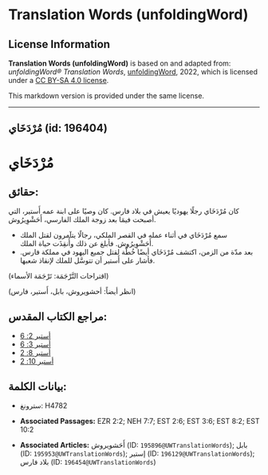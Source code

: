 # Translation Words (unfoldingWord)

## License Information

**Translation Words (unfoldingWord)** is based on and adapted from: _unfoldingWord® Translation Words_, [unfoldingWord](https://unfoldingword.org/utw), 2022, which is licensed under a [CC BY-SA 4.0 license](https://creativecommons.org/licenses/by-sa/4.0/legalcode.en).

This markdown version is provided under the same license.



--------------------------------

## مُرْدَخَاي (id: 196404)

مُرْدَخَاي
==========

حقائق:
------

كان مُرْدَخَاي رجلًا يهوديًا يعيش في بلاد فارس. كان وصيًا على ابنة عمه أَستير، التي أصبحت فيمَا بعد زوجة الملك الفارسي، أَحَشْوِيرُوش.

* سمع مُرْدَخَاي في أثناء عمله في القصر الملكي، رجالًا يتآمرون لقتل الملك أَحَشْوِيرُوش. فأبلغ عن ذلك وأُنقِذَت حياة الملك.
* بعد مدّة من الزمن، اكتشف مُرْدَخَاي أيضًا خُطَّة لقتل جميع اليهود في مملكة فارس. فأشار على أَستير أن تتوسَّل للملك لإنقاذ شعبها.

(اقتراحات التَّرْجَمَة: تَرْجَمَة الأسماء)

(انظر أيضاً: أحشويروش، بابل، أَستير، فارس)

مراجع الكتاب المقدس:
--------------------

* [أستير 2: 6](https://ref.ly/Esth2:6)
* [أستير 3: 6](https://ref.ly/Esth3:6)
* [أستير 8: 2](https://ref.ly/Esth8:2)
* [أستير 10: 2](https://ref.ly/Esth10:2)

بيانات الكلمة:
--------------

* سترونغ: H4782

* **Associated Passages:** EZR 2:2; NEH 7:7; EST 2:6; EST 3:6; EST 8:2; EST 10:2
* **Associated Articles:** أَحَشويروش (ID: `195896@UWTranslationWords`); بابل (ID: `195953@UWTranslationWords`); إستير (ID: `196129@UWTranslationWords`); بلاد فارس (ID: `196454@UWTranslationWords`)

